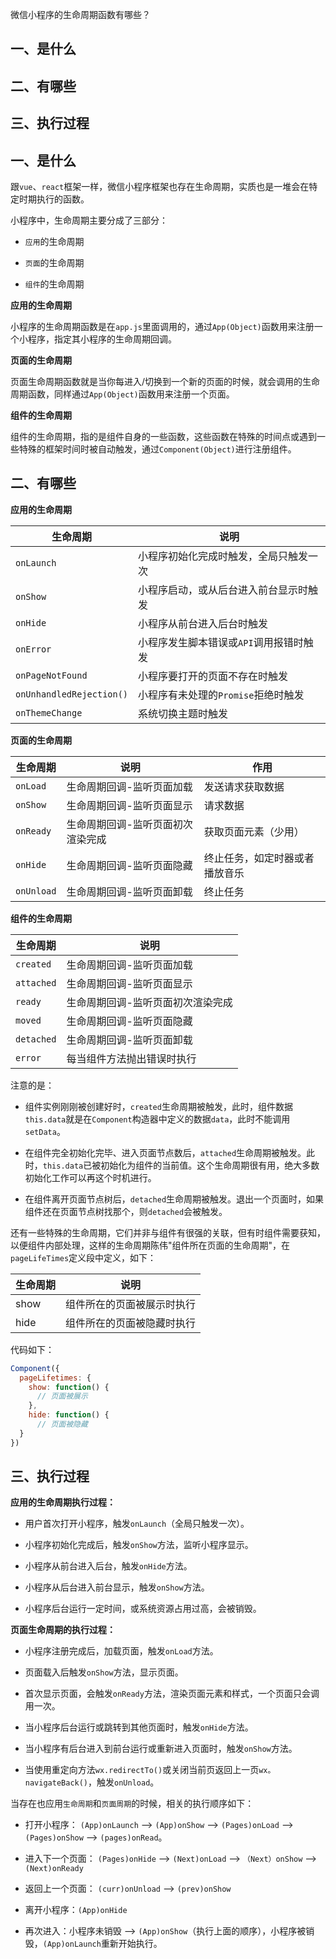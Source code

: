 微信小程序的生命周期函数有哪些？

## 一、是什么
## 二、有哪些
## 三、执行过程

## 一、是什么

跟`vue`、`react`框架一样，微信小程序框架也存在生命周期，实质也是一堆会在特定时期执行的函数。

小程序中，生命周期主要分成了三部分：

- `应用`的生命周期

- `页面`的生命周期

- `组件`的生命周期

**应用的生命周期**

小程序的生命周期函数是在`app.js`里面调用的，通过`App(Object)`函数用来注册一个小程序，指定其小程序的生命周期回调。

**页面的生命周期**

页面生命周期函数就是当你每进入/切换到一个新的页面的时候，就会调用的生命周期函数，同样通过`App(Object)`函数用来注册一个页面。

**组件的生命周期**

组件的生命周期，指的是组件自身的一些函数，这些函数在特殊的时间点或遇到一些特殊的框架时间时被自动触发，通过`Component(Object)`进行注册组件。

## 二、有哪些

**应用的生命周期**

| 生命周期 | 说明 |
|---|---|
| `onLaunch` | 小程序初始化完成时触发，全局只触发一次 |
| `onShow` | 小程序启动，或从后台进入前台显示时触发 |
| `onHide` | 小程序从前台进入后台时触发 |
| `onError` | 小程序发生脚本错误或`API`调用报错时触发 |
| `onPageNotFound` | 小程序要打开的页面不存在时触发 |
| `onUnhandledRejection()` | 小程序有未处理的`Promise`拒绝时触发 |
| `onThemeChange` | 系统切换主题时触发 |

**页面的生命周期**

| 生命周期 | 说明 | 作用 |
|---|---|---|
| `onLoad` | 生命周期回调-监听页面加载 | 发送请求获取数据 |
| `onShow` | 生命周期回调-监听页面显示 | 请求数据 |
| `onReady` | 生命周期回调-监听页面初次渲染完成 | 获取页面元素（少用） |
| `onHide` | 生命周期回调-监听页面隐藏 | 终止任务，如定时器或者播放音乐 |
| `onUnload` | 生命周期回调-监听页面卸载 | 终止任务 |

**组件的生命周期**

| 生命周期 | 说明 |
|---|---|
| `created` | 生命周期回调-监听页面加载 |
| `attached` | 生命周期回调-监听页面显示 |
| `ready` | 生命周期回调-监听页面初次渲染完成 |
| `moved` | 生命周期回调-监听页面隐藏 |
| `detached` | 生命周期回调-监听页面卸载 |
| `error` | 每当组件方法抛出错误时执行 |

注意的是：

- 组件实例刚刚被创建好时，`created`生命周期被触发，此时，组件数据`this.data`就是在`Component`构造器中定义的数据`data`，此时不能调用`setData`。

- 在组件完全初始化完毕、进入页面节点数后，`attached`生命周期被触发。此时，`this.data`已被初始化为组件的当前值。这个生命周期很有用，绝大多数初始化工作可以再这个时机进行。

- 在组件离开页面节点树后，`detached`生命周期被触发。退出一个页面时，如果组件还在页面节点树找那个，则`detached`会被触发。

还有一些特殊的生命周期，它们并非与组件有很强的关联，但有时组件需要获知，以便组件内部处理，这样的生命周期陈伟"组件所在页面的生命周期"，在`pageLifeTimes`定义段中定义，如下：

| 生命周期 | 说明 |
|---|---|
| show | 组件所在的页面被展示时执行 |
| hide | 组件所在的页面被隐藏时执行 |

代码如下：
```js
Component({
  pageLifetimes: {
    show: function() {
      // 页面被展示
    },
    hide: function() {
      // 页面被隐藏
  }
})
```
## 三、执行过程

**应用的生命周期执行过程：**

- 用户首次打开小程序，触发`onLaunch`（全局只触发一次）。

- 小程序初始化完成后，触发`onShow`方法，监听小程序显示。

- 小程序从前台进入后台，触发`onHide`方法。

- 小程序从后台进入前台显示，触发`onShow`方法。

- 小程序后台运行一定时间，或系统资源占用过高，会被销毁。

**页面生命周期的执行过程：**

- 小程序注册完成后，加载页面，触发`onLoad`方法。

- 页面载入后触发`onShow`方法，显示页面。

- 首次显示页面，会触发`onReady`方法，渲染页面元素和样式，一个页面只会调用一次。

- 当小程序后台运行或跳转到其他页面时，触发`onHide`方法。

- 当小程序有后台进入到前台运行或重新进入页面时，触发`onShow`方法。

- 当使用重定向方法`wx.redirectTo()`或关闭当前页返回上一页`wx。navigateBack()`，触发`onUnload`。

当存在也应用`生命周期`和`页面周期`的时候，相关的执行顺序如下：

- 打开小程序： `(App)onLaunch` --> `(App)onShow` --> `(Pages)onLoad` --> `(Pages)onShow` --> `(pages)onRead`。

- 进入下一个页面： `(Pages)onHide` --> `(Next)onLoad` --> `（Next）onShow` --> `(Next)onReady`

- 返回上一个页面： `(curr)onUnload` --> `(prev)onShow`

- 离开小程序：`(App)onHide`

- 再次进入：小程序未销毁 --> `(App)onShow`（执行上面的顺序），小程序被销毁，`(App)onLaunch`重新开始执行。